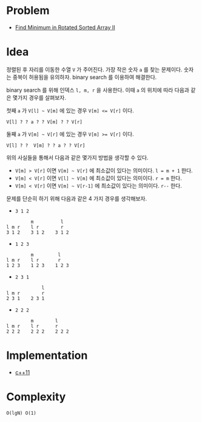 # Problem

* [Find Minimum in Rotated Sorted Array II](https://leetcode.com/problems/find-minimum-in-rotated-sorted-array-ii/)

# Idea

정렬된 후 자리를 이동한 수열 `V` 가 주어진다. 가장 작은 숫자 `a` 를 찾는 문제이다. 숫자는 중복이 허용됨을 유의하자. binary search 를 이용하여 해결한다.

binary search 를 위해 인덱스 `l, m, r` 을 사용한다. 이때 `a` 의 위치에 따라 다음과 같은 몇가지 경우를 살펴보자.

첫째 `a` 가 `V[l] ~ V[m]` 에 있는 경우 `V[m] <= V[r]` 이다.

```
V[l] ? ? a ? ? V[m] ? ? V[r]
```

둘째 `a` 가 `V[m] ~ V[r]` 에 있는 경우 `V[m] >= V[r]` 이다.

```
V[l] ? ?  V[m] ? ? a ? ? V[r]
```

위의 사실들을 통해서 다음과 같은 몇가지 방법을 생각할 수 있다.

* `V[m] > V[r]` 이면 `V[m] ~ V[r]` 에 최소값이 있다는 의미이다. `l = m + 1` 한다.
* `V[m] < V[r]` 이면 `V[l] ~ V[m]` 에 최소값이 있다는 의미이다. `r = m` 한다.
* `V[m] < V[r]` 이면 `V[m] ~ V[r-1]` 에 최소값이 있다는 의미이다. `r--` 한다.

문제를 단순히 하기 위해 다음과 같은 4 가지 경우를 생각해보자.

* `3 1 2`

```
         m          l
l m r    l r        r
3 1 2    3 1 2    3 1 2
```

* `1 2 3`

```
         m         l
l m r    l r       r
1 2 3    1 2 3    1 2 3
```

* `2 3 1`

```
             l
l m r        r
2 3 1    2 3 1
```

* `2 2 2`

```
         m        l
l m r    l r      r
2 2 2    2 2 2    2 2 2
```

# Implementation

* [c++11](a.cpp)

# Complexity

```
O(lgN) O(1)
```
